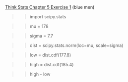 [Think Stats Chapter 5 Exercise 1](http://greenteapress.com/thinkstats2/html/thinkstats2006.html#toc50) (blue men)

>> import scipy.stats

>> mu = 178

>> sigma = 7.7

>> dist = scipy.stats.norm(loc=mu, scale=sigma)

>> low = dist.cdf(177.8)

>> high = dist.cdf(185.4)

>> high - low
